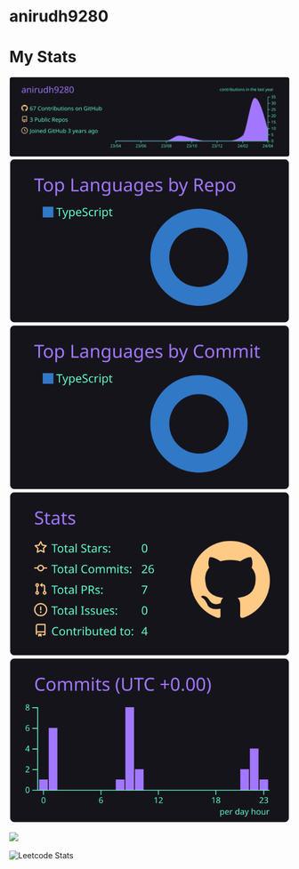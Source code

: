 # anirudh9280 

# My Stats

[![](https://raw.githubusercontent.com/anirudh9280/anirudh9280/master/profile-summary-card-output/aura/0-profile-details.svg)](https://github.com/vn7n24fzkq/github-profile-summary-cards)
[![](https://raw.githubusercontent.com/anirudh9280/anirudh9280/master/profile-summary-card-output/aura/1-repos-per-language.svg)](https://github.com/vn7n24fzkq/github-profile-summary-cards) [![](https://raw.githubusercontent.com/anirudh9280/anirudh9280/master/profile-summary-card-output/aura/2-most-commit-language.svg)](https://github.com/vn7n24fzkq/github-profile-summary-cards)
[![](https://raw.githubusercontent.com/anirudh9280/anirudh9280/master/profile-summary-card-output/aura/3-stats.svg)](https://github.com/vn7n24fzkq/github-profile-summary-cards) [![](https://raw.githubusercontent.com/anirudh9280/anirudh9280/master/profile-summary-card-output/aura/4-productive-time.svg)](https://github.com/vn7n24fzkq/github-profile-summary-cards)

<img src="https://wakatime.com/share/@018e7314-a885-4655-81e2-6deb175e9f8f/cc5a9d58-f70f-4af1-aec8-7568b8bdcc51.svg" height="400"/>


![Leetcode Stats](https://leetcard.jacoblin.cool/anirudh928)
